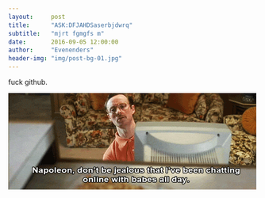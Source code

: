 ```yaml
---
layout:     post
title:      "ASK:DFJAHDSaserbjdwrq"
subtitle:   "mjrt fgmgfs m"
date:       2016-09-05 12:00:00
author:     "Evenenders"
header-img: "img/post-bg-01.jpg"
---
```

fuck github.

![Kip](/img/kip.gif "Kip")
